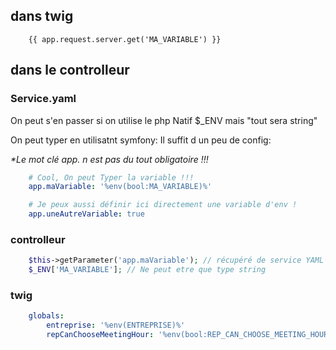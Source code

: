 
## dans twig

```twig
    {{ app.request.server.get('MA_VARIABLE') }}
```

## dans le controlleur

### Service.yaml
On peut s'en passer si on utilise le php Natif $_ENV mais "tout sera string"

On peut typer en utilisatnt symfony: Il suffit d un peu de config:

<i>*Le mot clé app. n est pas du tout obligatoire !!!</i>
```yaml
    # Cool, On peut Typer la variable !!!
    app.maVariable: '%env(bool:MA_VARIABLE)%' 

    # Je peux aussi définir ici directement une variable d'env !
    app.uneAutreVariable: true 
```

### controlleur
```php
    $this->getParameter('app.maVariable'); // récupéré de service YAML
    $_ENV['MA_VARIABLE']; // Ne peut etre que type string
```

### twig
```yaml
    globals:
        entreprise: '%env(ENTREPRISE)%'
        repCanChooseMeetingHour: '%env(bool:REP_CAN_CHOOSE_MEETING_HOUR)%'
```